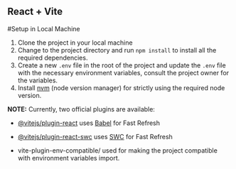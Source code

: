 ## React + Vite

#Setup in Local Machine

1. Clone the project in your local machine
2. Change to the project directory and run `npm install` to install all the required dependencies.
3. Create a new `.env` file in the root of the project and update the `.env` file with the necessary environment variables, consult the project owner for the variables.
4. Install [nvm](https://github.com/nvm-sh/nvm) (node version manager) for strictly using the required node version.

**NOTE:**
Currently, two official plugins are available:

- [@vitejs/plugin-react](https://github.com/vitejs/vite-plugin-react/blob/main/packages/plugin-react/README.md) uses [Babel](https://babeljs.io/) for Fast Refresh
- [@vitejs/plugin-react-swc](https://github.com/vitejs/vite-plugin-react-swc) uses [SWC](https://swc.rs/) for Fast Refresh

- vite-plugin-env-compatible/ used for making the project compatible with environment variables import.
